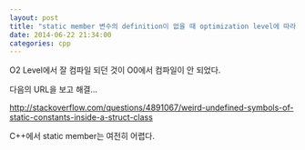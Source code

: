 ```yaml
---
layout: post
title: "static member 변수의 definition이 없을 때 optimization level에 따라서 컴파일이 되었다가 안 되었다가..."
date: 2014-06-22 21:34:00
categories: cpp
---
```


O2 Level에서 잘 컴파일 되던 것이 O0에서 컴파일이 안 되었다.

다음의 URL을 보고 해결...

http://stackoverflow.com/questions/4891067/weird-undefined-symbols-of-static-constants-inside-a-struct-class

C++에서 static member는 여전히 어렵다.
